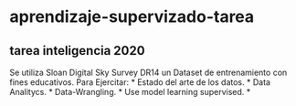 # aprendizaje-supervizado-tarea
## tarea inteligencia 2020

<p>
	Se utiliza Sloan Digital Sky Survey DR14 un Dataset de entrenamiento con fines educativos. Para Ejercitar:
	* Estado del arte de los datos.
	* Data Analitycs.
	* Data-Wrangling.
	* Use model learning supervised.
	* 
</p>
